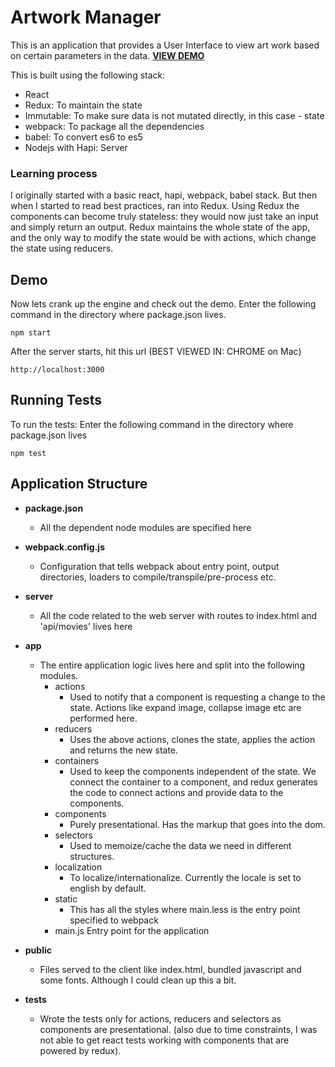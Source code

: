 # Artwork Manager
This is an application that provides a User Interface to view art work based on certain parameters in the data.
__[VIEW DEMO](http://serene-earth-77295.herokuapp.com/)__

This is built using the following stack:
* React
* Redux: To maintain the state  
* Immutable: To make sure data is not mutated directly, in this case - state
* webpack: To package all the dependencies
* babel: To convert es6 to es5
* Nodejs with Hapi: Server 

### Learning process
I originally started with a basic react, hapi, webpack, babel stack. But then when I started to read best practices, ran into Redux. Using Redux the components can become truly stateless: they would now just take an input and simply return an output. Redux maintains the whole state of the app, and the only way to modify the state would be with actions, which change the state using reducers.
    
## Demo
   Now lets crank up the engine and check out the demo.
   Enter the following command in the directory where package.json lives.
   ```
   npm start
   ```
   After the server starts, hit this url (BEST VIEWED IN: CHROME on Mac)
   ```
   http://localhost:3000
   ```
   
## Running Tests  
   To run the tests:
   Enter the following command in the directory where package.json lives
   ```
   npm test      
   ```
   
## Application Structure

* __package.json__
    - All the dependent node modules are specified here
    
* __webpack.config.js__
    * Configuration that tells webpack about entry point, output directories, loaders to compile/transpile/pre-process etc.

* __server__
    * All the code related to the web server with routes to index.html and 'api/movies' lives here
    
* __app__
    * The entire application logic lives here and split into the following modules.
        * actions
            * Used to notify that a component is requesting a change to the state. Actions like expand image, collapse image etc are performed here.
        * reducers
            * Uses the above actions, clones the state, applies the action and returns the new state.   
        * containers
            * Used to keep the components independent of the state. We connect the container to a component, and redux generates the code to connect actions and provide data to the components.
        * components
            * Purely presentational. Has the markup that goes into the dom.
        * selectors
            * Used to memoize/cache the data we need in different structures.
        * localization
            * To localize/internationalize. Currently the locale is set to english by default.
        * static
            * This has all the styles where main.less is the entry point specified to webpack
        * main.js
            Entry point for the application
        
* __public__
    * Files served to the client like index.html, bundled javascript and some fonts. Although I could clean up this a bit.
    
* __tests__
    * Wrote the tests only for actions, reducers and selectors as components are presentational. (also due to time constraints, I was not able to get react tests working with components that are powered by redux).